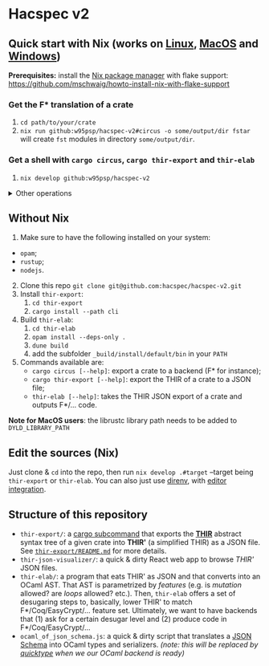 # Hacspec v2

## Quick start with Nix (works on [Linux](https://nixos.org/download.html#nix-install-linux), [MacOS](https://nixos.org/download.html#nix-install-macos) and [Windows](https://nixos.org/download.html#nix-install-windows))
**Prerequisites:** install the [Nix package
manager](https://nixos.org/) with flake support:
https://github.com/mschwaig/howto-install-nix-with-flake-support

### Get the F* translation of a crate
1. `cd path/to/your/crate`
2. `nix run github:w95psp/hacspec-v2#circus -o some/output/dir fstar`  
  will create `fst` modules in directory `some/output/dir`.

### Get a shell with `cargo circus`, `cargo thir-export` and `thir-elab`
1. `nix develop github:w95psp/hacspec-v2`


<details>
  <summary>Other operations</summary>
  
#### Get the _THIR'_ JSON out of a crate
1. `cd path/to/your/crate`
2. `nix run github:w95psp/hacspec-v2#thir-export`  
    ...will create `thir_export.json` in the current directory.
    
**More generally:** `nix run github:w95psp/hacspec-v2#thir-export -- THIR-EXPORT-ARGUMENTS`. Replace `THIR-EXPORT-ARGUMENTS` with `--help` to get more information.


#### Running `thir-elab` on the JSON
1. `nix run github:w95psp/hacspec-v2#thir-elab -i /path/to/thir_export.json`

#### Visualization of the THIR' JSON
1. `cd /directory/in/which/the/thir_export.json/file/lives/`
2. `nix run github:w95psp/hacspec-v2#thir-json-visualizer`
3. visit `http://localhost:8888/`
  
</details>

## Without Nix
1. Make sure to have the following installed on your system:
 - `opam`;
 - `rustup`;
 - `nodejs`.
2. Clone this repo `git clone git@github.com:hacspec/hacspec-v2.git`
3. Install `thir-export`:
   1. `cd thir-export`
   2. `cargo install --path cli`
4. Build `thir-elab`:
   1. `cd thir-elab`
   2. `opam install --deps-only .`
   2. `dune build`
   2. add the subfolder `_build/install/default/bin` in your `PATH`
5. Commands available are:
   - `cargo circus [--help]`: export a crate to a backend (F* for instance);
   - `cargo thir-export [--help]`: export the THIR of a crate to a JSON file;
   - `thir-elab [--help]`: takes the THIR JSON export of a crate and outputs F*/... code.

**Note for MacOS users**: the librustc library path needs to be added to `DYLD_LIBRARY_PATH`

## Edit the sources (Nix)
Just clone & `cd` into the repo, then run `nix develop .#target` –target being `thir-export` or `thir-elab`.
You can also just use [direnv](https://github.com/nix-community/nix-direnv), with [editor integration](https://github.com/direnv/direnv/wiki#editor-integration).

## Structure of this repository
 - `thir-export/`: a [cargo subcommand](https://doc.rust-lang.org/book/ch14-05-extending-cargo.html) that exports the [**THIR**](https://rustc-dev-guide.rust-lang.org/thir.html) abstract syntax tree of a given crate into **THIR'** (a simplified THIR) as a JSON file. See [`thir-export/README.md`](./thir-export/README.md) for more details.
 - `thir-json-visualizer/`: a quick & dirty React web app to browse *THIR'* JSON files.
 - `thir-elab/`: a program that eats THIR' as JSON and that converts into an OCaml AST. That AST is parametrized by *features* (e.g. is *mutation* allowed? are *loops* allowed? etc.). Then, `thir-elab` offers a set of desugaring steps to, basically, lower THIR' to match F*/Coq/EasyCrypt/… feature set. Ultimately, we want to have backends that (1) ask for a certain desugar level and (2) produce code in F*/Coq/EasyCrypt/…
 - `ocaml_of_json_schema.js`: a quick & dirty script that translates a [JSON Schema](https://json-schema.org/) into OCaml types and serializers. *(note: this will be replaced by [quicktype](https://github.com/quicktype/quicktype) when we our OCaml backend is ready)*

